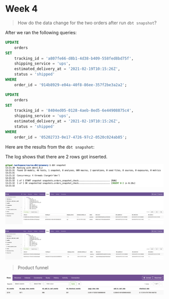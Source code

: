 # Week 4

> How do the data change for the two orders after run `dbt snapshot`?

After we ran the following queries:

```sql
UPDATE
    orders
SET
    tracking_id = 'a807fe66-d8b1-4d38-b409-558fed8bd75f',
    shipping_service = 'ups',
    estimated_delivery_at = '2021-02-19T10:15:26Z',
    status = 'shipped'
WHERE
    order_id = '914b8929-e04a-40f8-86ee-357f2be3a2a2';
```

```sql
UPDATE
    orders
SET
    tracking_id = '8404ed05-0128-4aeb-8ed5-6e44908875c4',
    shipping_service = 'ups',
    estimated_delivery_at = '2021-02-19T10:15:26Z',
    status = 'shipped'
WHERE
    order_id = '05202733-0e17-4726-97c2-0520c024ab85';
```

Here are the results from the `dbt snapshot`:

The log shows that there are 2 rows got inserted.

![dbt Snapshot Results 01](./img/dbt-snapshot-results-01.png)

![dbt Snapshot Results 02](./img/dbt-snapshot-results-02.png)

![dbt Snapshot Results 03](./img/dbt-snapshot-results-03.png)

> Product funnel

![Product Funnel](./img/product-funnel.png)
